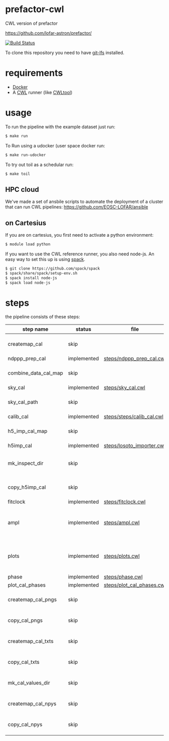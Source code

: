 # prefactor-cwl
CWL version of prefactor

https://github.com/lofar-astron/prefactor/

[![Build Status](https://travis-ci.org/gijzelaerr/prefactor-cwl.svg?branch=master)](https://travis-ci.org/gijzelaerr/prefactor-cwl)

To clone this repository you need to have [git-lfs](https://git-lfs.github.com/) installed.

# requirements

* [Docker](https://www.docker.com/)
* A [CWL](http://www.commonwl.org/) runner (like [CWLtool](https://github.com/common-workflow-language/cwltool))
# usage


To run the pipeline with the example dataset just run:
```bash
$ make run
```

To Run using a udocker (user space docker run:
``` bash
$ make run-udocker
```

To try out toil as a schedular run:
```bash
$ make toil
```

## HPC cloud

We've made a set of ansbile scripts to automate the deployment of a cluster
that can run CWL pipelines: https://github.com/EOSC-LOFAR/ansible

## on Cartesius

If you are on cartesius, you first need to activate a python environment:
```bash
$ module load python
```

If you want to use the CWL reference runner, you also need node-js. An easy
way to set this up is using [spack](https://github.com/spack/spack).

```bash
$ git clone https://github.com/spack/spack
$ spack/share/spack/setup-env.sh
$ spack install node-js
$ spack load node-js
```

# steps

the pipeline consists of these steps:

| step name               | status      | file   | comment          |
| ------------------------|-------------|--------|------------------|
| createmap\_cal          | skip        |  | we don't use map files   |
| ndppp\_prep\_cal        | implemented | [steps/ndppp_prep_cal.cwl](steps/ndppp_prep_cal.cwl) |
| combine\_data\_cal\_map | skip        |  |We don't use map files   |
| sky\_cal                | implemented | [steps/sky_cal.cwl](steps/sky_cal.cwl)    |
| sky\_cal\_path          | skip        |  |we don't use map files   |
| calib\_cal              | implemented | [steps/steps/calib_cal.cwl](steps/steps/calib_cal.cwl) |
| h5\_imp\_cal\_map       | skip        |  |we don't use map files   |
| h5imp\_cal              | implemented | [steps/losoto_importer.cwl](steps/losoto_importer.cwl) |
| mk\_inspect\_dir        | skip        |  | we don't need to create dirs |
| copy\_h5imp\_cal        | skip        |  | this is managed by CWL |
| fitclock                | implemented | [steps/fitclock.cwl](steps/fitclock.cwl) |
| ampl                    | implemented | [steps/ampl.cwl](steps/ampl.cwl)  | disabled for test since not enough subbands
| plots                   | implemented | [steps/plots.cwl](steps/plots.cwl) | disabled for test since not enough subbands
| phase                   | implemented | [steps/phase.cwl](steps/phase.cwl) |
| plot\_cal\_phases       | implemented | [steps/plot_cal_phases.cwl](steps/plot_cal_phases.cwl) |
| createmap\_cal\_pngs    | skip        | | we don't use map files |
| copy\_cal\_pngs         | skip        | | this is managed by CWL |
| createmap\_cal\_txts    | skip        | | we don't use map files |
| copy\_cal\_txts         | skip        | | this is managed by CWL |
| mk\_cal\_values\_dir    | skip        | | this is managed by CWL |
| createmap\_cal\_npys    | skip        | | we don't use map files |
| copy\_cal\_npys         | skip        | | this is managed by CWL |
